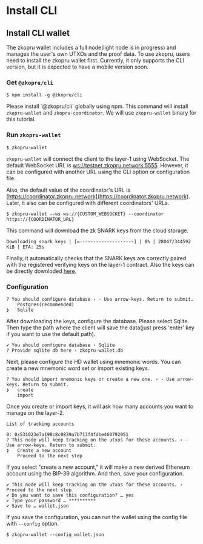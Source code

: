 # Install CLI

## Install CLI wallet

The zkopru wallet includes a full node\(light node is in progress\) and manages the user's own UTXOs and the proof data. To use zkopru, users need to install the zkopru wallet first. Currently, it only supports the CLI version, but it is expected to have a mobile version soon.

### Get `@zkopru/cli`

```text
$ npm install -g @zkopru/cli
```

Please install \`@zkopru/cli\` globally using npm. This command will install `zkopru-wallet` and `zkopru-coordinator`. We will use `zkopru-wallet` binary for this tutorial.

### Run `zkopru-wallet`

```text
$ zkopru-wallet
```

`zkopru-wallet` will connect the client to the layer-1 using WebSocket. The default WebSocket URL is [ws://testnet.zkopru.network:5555](ws://coordinator.zkopru.network:5555). However, it can be configured with another URL using the CLI option or configuration file.

Also, the default value of the coordinator's URL is [https://coordinator.zkopru.network](https://coordinator.zkopru.network). Later, it also can be configured with different coordinators' URLs.

```text
$ zkopru-wallet --ws ws://{CUSTOM_WEBSOCKET} --coordinator https://{COORDINATOR_URL}
```

This command will download the zk SNARK keys from the cloud storage.

```text
Downloading snark keys | [=--------------------] | 8% | 28047/344592 KiB | ETA: 25s
```

Finally, it automatically checks that the SNARK keys are correctly paired with the registered verifying keys on the layer-1 contract. Also the keys can be directly downloded [here](https://d2xnpw7ihgc4iv.cloudfront.net/keys.tgz).

### Configuration

```text
? You should configure database › - Use arrow-keys. Return to submit.
    Postgres(recommended)
❯   Sqlite
```

After downloading the keys, configure the database. Please select Sqlite. Then type the path where the client will save the data\(just press 'enter' key if you want to use the default path\).

```text
✔ You should configure database › Sqlite
? Provide sqlite db here › zkopru-wallet.db
```

Next, please configure the HD wallet using mnemonic words. You can create a new mnemonic word set or import existing keys.

```text
? You should import mnemonic keys or create a new one. › - Use arrow-keys. Return to submit.
❯   create
    import
```

Once you create or import keys, it will ask how many accounts you want to manage on the layer-2.

```text
List of tracking accounts

0: 0x531023e7a198c8c0839a7b713f4fdbe460792051
? This node will keep tracking on the utxos for these accounts. › - Use arrow-keys. Return to submit.
❯   Create a new account
    Proceed to the next step
```

If you select "create a new account," it will make a new derived Ethereum account using the BIP-39 algorithm. And then, save your configuration.

```text
✔ This node will keep tracking on the utxos for these accounts. › Proceed to the next step
✔ Do you want to save this configuration? … yes
✔ Type your password … **********
✔ Save to … wallet.json
```

If you save the configuration, you can run the wallet using the config file with `--config` option.

```text
$ zkopru-wallet --config wallet.json
```

### 

